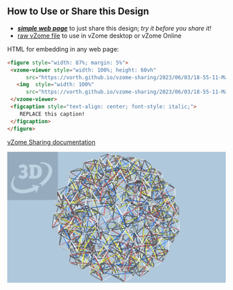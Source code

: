 
## How to Use or Share this Design

 - [***simple web page***](<https://vorth.github.io/vzome-sharing/2023/06/03/18-55-11-Magnus-Popko/>) to just share this design; *try it before you share it!*
 - [raw vZome file](<https://raw.githubusercontent.com/vorth/vzome-sharing/main/2023/06/03/18-55-11-Magnus-Popko/Magnus-Popko.vZome>) to use in vZome desktop or vZome Online
 
 HTML for embedding in any web page:
 ```html
<figure style="width: 87%; margin: 5%">
  <vzome-viewer style="width: 100%; height: 60vh"
       src="https://vorth.github.io/vzome-sharing/2023/06/03/18-55-11-Magnus-Popko/Magnus-Popko.vZome" >
    <img  style="width: 100%"
       src="https://vorth.github.io/vzome-sharing/2023/06/03/18-55-11-Magnus-Popko/Magnus-Popko.png" >
  </vzome-viewer>
  <figcaption style="text-align: center; font-style: italic;">
     REPLACE this caption!
  </figcaption>
</figure>
 ```

[vZome Sharing documentation](https://vzome.github.io/vzome/sharing.html#how-it-works)

![Image](<Magnus-Popko.png>)

